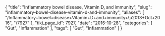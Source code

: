 {
    "title": "Inflammatory bowel disease, Vitamin D, and immunity",
    "slug": "inflammatory-bowel-disease-vitamin-d-and-immunity",
    "aliases": [
        "/Inflammatory+bowel+disease+Vitamin+D+and+immunity+\u2013+Oct+2016",
        "/7927"
    ],
    "tiki_page_id": 7927,
    "date": "2016-10-28",
    "categories": [
        "Gut",
        "Inflammation"
    ],
    "tags": [
        "Gut",
        "Inflammation"
    ]
}